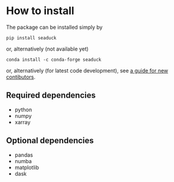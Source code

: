 # How to install

The package can be installed simply by

```shell
pip install seaduck
```

or, alternatively (not available yet)

```shell
conda install -c conda-forge seaduck
```

or, alternatively (for latest code development), see [a guide for new contibutors](guide_for_developer.md).

## Required dependencies

- python
- numpy
- xarray

## Optional dependencies

- pandas
- numba
- matplotlib
- dask
